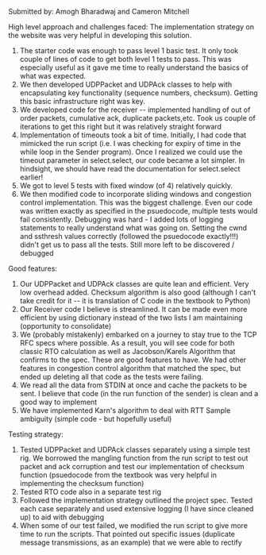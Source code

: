 
Submitted by: 
    Amogh Bharadwaj and Cameron Mitchell

High level approach and challenges faced:
The implementation strategy on the website was very helpful in developing this solution. 
1. The starter code was enough to pass level 1 basic test. It only took couple of lines of code to get both level 1 tests to pass. This was especially useful as it gave me time to really understand the basics of what was expected. 
2. We then developed UDPPacket and UDPAck classes to help with encapsulating key functionality (sequence numbers, checksum). Getting this basic infrastructure right was key. 
3. We developed code for the receiver -- implemented handling of out of order packets, cumulative ack, duplicate packets,etc. Took us couple of iterations to get this right but it was relatively straight forward
4. Implementation of timeouts took a bit of time. Initially, I had code that mimicked the run script (i.e. I was checking for expiry of time in the while loop in the Sender program). Once I realized we could use the timeout parameter in select.select, our code became a lot simpler. In hindsight, we should have read the documentation for select.select earlier!
5. We got to level 5 tests with fixed window (of 4) relatively quickly.
6. We then modified code to incorporate sliding windows and congestion control implementation. This was the biggest challenge. Even our code was written exactly as specified in the psuedocode, multiple tests would fail consistently. Debugging was hard - I added lots of logging statements to really understand what was going on. Setting the cwnd and ssthresh values correctly (followed the psuedocode exactly!!!) didn't get us to pass all the tests. Still more left to be discovered / debugged


Good features:
1. Our UDPPacket and UDPAck classes are quite lean and efficient. Very low overhead added. Checksum algorithm is also good (although I can't take credit for it -- it is translation of C code in the textbook to Python)
2. Our Receiver code I believe is streamlined. It can be made even more efficient by using dictionary instead of the two lists I am maintaining (opportunity to consolidate)
3. We (probably mistakenly) embarked on a journey to stay true to the TCP RFC specs where possible. As a result, you will see code for both classic RTO calculation as well as Jacobson/Karels Algorithm that confirms to the spec. These are good features to have. We had other features in congestion control algorithm that matched the spec, but ended up deleting all that code as the tests were failing.
4. We read all the data from STDIN at once and cache the packets to be sent. I believe that code (in the run function of the sender) is clean and a good way to implement
5. We have implemented Karn's algorithm to deal with RTT Sample ambiguity (simple code - but hopefully useful)


Testing strategy:
1. Tested UDPPacket and UDPAck classes separately using a simple test rig. We borrowed the mangling function from the run script to test out packet and ack corruption and test our implementation of checksum function (psuedocode from the textbook was very helpful in implementing the checksum function)
2. Tested RTO code also in a separate test rig
3. Followed the implementation strategy outlined the project spec. Tested each case separately and used extensive logging (I have since cleaned up) to aid with debugging
4. When some of our test failed, we modified the run script to give more time to run the scripts. That pointed out specific issues (duplicate message transmissions, as an example) that we were able to rectify
